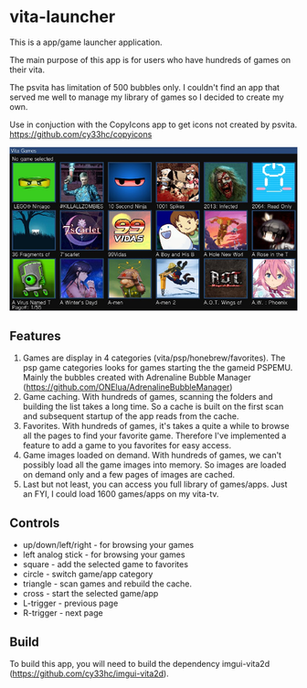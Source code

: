 # vita-launcher

This is a app/game launcher application.

The main purpose of this app is for users who have hundreds of games on their vita.

The psvita has limitation of 500 bubbles only. I couldn't find an app that served me well
to manage my library of games so I decided to create my own.

Use in conjuction with the CopyIcons app to get icons not created by psvita. https://github.com/cy33hc/copyicons

![Screenshot](screenshot.jpg)

## Features

1. Games are display in 4 categories (vita/psp/honebrew/favorites). The psp game categories looks for games starting the the gameid PSPEMU. Mainly the bubbles created with Adrenaline Bubble Manager (https://github.com/ONElua/AdrenalineBubbleManager)
2. Game caching. With hundreds of games, scanning the folders and building the list takes a long time. So a cache is built on the first scan and  subsequent startup of the app reads from the cache.
3. Favorites. With hundreds of games, it's takes a quite a while to browse all the pages to find your favorite game. Therefore I've implemented a feature to add a game to you favorites for easy access.
4. Game images loaded on demand. With hundreds of games, we can't possibly load all the game images into memory. So images are loaded on demand only and a few pages of images are cached.
5. Last but not least, you can access you full library of games/apps. Just an FYI, I could load 1600 games/apps on my vita-tv.

## Controls

- up/down/left/right - for browsing your games 
- left analog stick - for browsing your games
- square - add the selected game to favorites
- circle - switch game/app category
- triangle - scan games and rebuild the cache.
- cross - start the selected game/app
- L-trigger - previous page
- R-trigger - next page

## Build
To build this app, you will need to build the dependency imgui-vita2d (https://github.com/cy33hc/imgui-vita2d).
